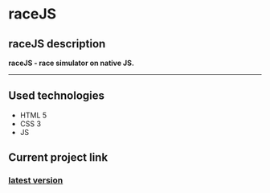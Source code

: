 # raceJS

## raceJS description
**raceJS - race simulator on native JS.**
___

## Used technologies  
+ HTML 5
+ CSS 3
+ JS

## Current project link

### [latest version](https://alfaro23.github.io/raceJS/)
